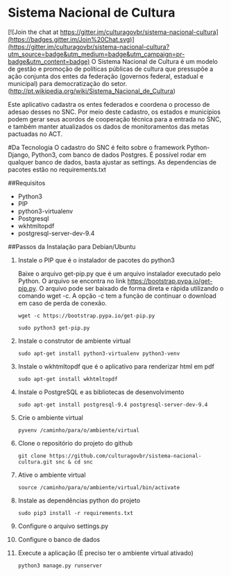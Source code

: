 # Sistema Nacional de Cultura

[![Join the chat at https://gitter.im/culturagovbr/sistema-nacional-cultura](https://badges.gitter.im/Join%20Chat.svg)](https://gitter.im/culturagovbr/sistema-nacional-cultura?utm_source=badge&utm_medium=badge&utm_campaign=pr-badge&utm_content=badge)
O Sistema Nacional de Cultura é um modelo de gestão e promoção de políticas públicas de cultura que pressupõe a ação conjunta dos entes da federação (governos federal, estadual e municipal) para democratização do setor. (http://pt.wikipedia.org/wiki/Sistema_Nacional_de_Cultura)

Este aplicativo cadastra os entes federados e coordena o processo de adesao desses no SNC. Por meio deste cadastro, os estados e municípios podem gerar seus acordos de cooperação técnica para a entrada no SNC, e também manter atualizados os dados de monitoramentos das metas pactuadas no ACT.

#Da Tecnologia
O cadastro do SNC é feito sobre o framework Python-Django, Python3, com banco de dados Postgres. É possível rodar em qualquer banco de dados, basta ajustar as settings.
As dependencias de pacotes estão no requirements.txt


##Requisitos

* Python3
* PIP
* python3-virtualenv
* Postgresql
* wkhtmltopdf
* postgresql-server-dev-9.4

##Passos da Instalação para Debian/Ubuntu

1. Instale o PIP que é o instalador de pacotes do python3

    Baixe o arquivo get-pip.py que é um arquivo instalador executado pelo Python. O arquivo se encontra no link https://bootstrap.pypa.io/get-pip.py. 
O arquivo pode ser baixado de forma direta e rápida utilizando o comando wget -c. A opção -c tem a função de continuar o download em caso de perda de conexão.

    ```
    wget -c https://bootstrap.pypa.io/get-pip.py

    sudo python3 get-pip.py
    ```

2. Instale o construtor de ambiente virtual
    ```
    sudo apt-get install python3-virtualenv python3-venv
    ```

3. Instale o wkhtmltopdf que é o aplicativo para renderizar html em pdf 
    ```
    sudo apt-get install wkhtmltopdf
    ```

4. Instale o PostgreSQL e as bibliotecas de desenvolvimento
    ```
    sudo apt-get install postgresql-9.4 postgresql-server-dev-9.4
 
    ```    
5. Crie o ambiente virtual
    ```
    pyvenv /caminho/para/o/ambiente/virtual
 
    ```    
6. Clone o repositório do projeto do github
    ```
    git clone https://github.com/culturagovbr/sistema-nacional-cultura.git snc & cd snc

    ```
    
7. Ative o ambiente virtual
    ```
    source /caminho/para/o/ambiente/virtual/bin/activate

    ```

8. Instale as dependências python do projeto
    ```
    sudo pip3 install -r requirements.txt

    ```
9. Configure o arquivo settings.py

10. Configure o banco de dados

11. Execute a aplicação (É preciso ter o ambiente virtual ativado)
    ```
    python3 manage.py runserver

    ```
